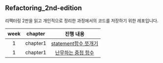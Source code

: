 ## Refactoring_2nd-edition
리팩터링 2판을 읽고 개인적으로 정리한 과정에서의 코드를 저장하기 위한 레포입니다. 

|week| chapter | 진행 내용 |
| :--------: | :--------: | :--------: |
| 1 | chapter1 | [statement함수 쪼개기](https://velog.io/@ken1204/%EB%A6%AC%ED%8C%A9%ED%84%B0%EB%A7%81-2%ED%8C%90-1.-%EC%B2%AB%EB%B2%88%EC%A7%B8-%EC%98%88%EC%8B%9C) | 
| 1 | chapter1 | [난무하는 중첩 함수]()


